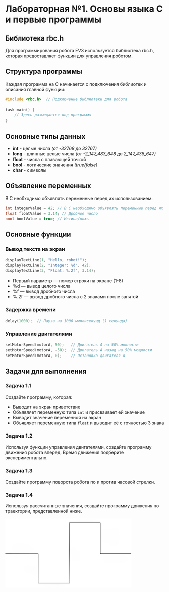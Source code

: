 # Лабораторная №1. Основы языка C и первые программы

## Библиотека rbc.h

Для программирования робота EV3 используется библиотека rbc.h, которая предоставляет функции для управления роботом.

## Структура программы

Каждая программа на C начинается с подключения библиотек и описания главной функции:

```c
#include <rbc.h>  // Подключение библиотеки для робота

task main() {
    // Здесь размещается код программы
}
```

## Основные типы данных

- **int** - целые числа *(от -32768 до 32767)*
- **long** - длинные целые числа *(от -2_147_483_648 до 2_147_438_647)*
- **float** - числа с плавающей точкой
- **bool** - логические значения *(true/false)*
- **char** - символы

## Объявление переменных

В C необходимо объявлять переменные перед их использованием:

```c
int integerValue = 42; // В C необходимо объявлять переменные перед их использованием:
float floatValue = 3.14; // Дробное число
bool boolValue = true; // Истина/ложь
```

## Основные функции

### Вывод текста на экран

```c
displayTextLine(1, "Hello, robot!");
displayTextLine(2, "Integer: %d", 42);
displayTextLine(3, "Float: %.2f", 3.14);
```

- Первый параметр — номер строки на экране (1-8)
- %d — вывод целого числа
- %f — вывод дробного числа
- %.2f — вывод дробного числа с 2 знаками после запятой

### Задержка времени

```c
delay(1000);  // Пауза на 1000 миллисекунд (1 секунда)
```

### Управление двигателями

```c
setMotorSpeed(motorA, 50);   // Двигатель A на 50% мощности
setMotorSpeed(motorA, -50);  // Двигатель A назад на 50% мощности
setMotorSpeed(motorA, 0);    // Остановка двигателя A
```

## Задачи для выполнения

### Задача 1.1

Создайте программу, которая:

- Выводит на экран приветствие
- Объявляет переменную типа `int` и присваивает ей значение
- Выводит значение переменной на экран
- Объявляет переменную типа `float` и выводит её с точностью 3 знака

### Задача 1.2

Используя функции управления двигателями, создайте программу движения робота вперед. Время движения подберите экспериментально.

### Задача 1.3

Создайте программу поворота робота по и против часовой стрелки.

### Задача 1.4

Используя рассчитанные значения, создайте программу движения по траектории, представленной ниже.

![Траектория движения робота](../resources/lab-1-path.png)
